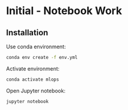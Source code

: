 # Initial - Notebook Work

## Installation

Use conda environment:
```sh
conda env create -f env.yml
```

Activate environment:

```sh
conda activate mlops
```

Open Jupyter notebook:

```sh
jupyter notebook
```